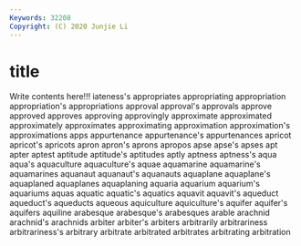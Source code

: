```yaml
---
Keywords: 32208
Copyright: (C) 2020 Junjie Li
---
```


# title

Write contents here!!!
iateness's 
appropriates 
appropriating 
appropriation 
appropriation's 
appropriations 
approval 
approval's
approvals 
approve 
approved 
approves 
approving 
approvingly 
approximate 
approximated 
approximately 
approximates
approximating 
approximation 
approximation's 
approximations 
apps 
appurtenance 
appurtenance's 
appurtenances 
apricot 
apricot's
apricots 
apron 
apron's 
aprons 
apropos 
apse 
apse's 
apses 
apt 
apter
aptest 
aptitude 
aptitude's 
aptitudes 
aptly 
aptness 
aptness's 
aqua 
aqua's 
aquaculture
aquaculture's 
aquae 
aquamarine 
aquamarine's 
aquamarines 
aquanaut 
aquanaut's 
aquanauts 
aquaplane 
aquaplane's
aquaplaned 
aquaplanes 
aquaplaning 
aquaria 
aquarium 
aquarium's 
aquariums 
aquas 
aquatic 
aquatic's
aquatics 
aquavit 
aquavit's 
aqueduct 
aqueduct's 
aqueducts 
aqueous 
aquiculture 
aquiculture's 
aquifer
aquifer's 
aquifers 
aquiline 
arabesque 
arabesque's 
arabesques 
arable 
arachnid 
arachnid's 
arachnids
arbiter 
arbiter's 
arbiters 
arbitrarily 
arbitrariness 
arbitrariness's 
arbitrary 
arbitrate 
arbitrated 
arbitrates
arbitrating 
arbitration 
